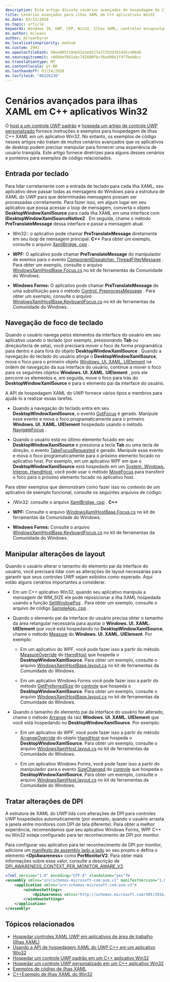```yaml
---
description: Este artigo discute cenários avançados de hospedagem da ilha XAML C++ para aplicativos Win32.
title: Cenários avançados para ilhas XAML em C++ aplicativos Win32
ms.date: 03/23/2020
ms.topic: article
keywords: Windows 10, UWP, CPP, Win32, Ilhas XAML, controles encapsulados, controles padrão
ms.author: mcleans
author: mcleanbyron
ms.localizationpriority: medium
ms.custom: 19H1
ms.openlocfilehash: 50ee005fc0de52a3e0217a71fb3d391445c486db
ms.sourcegitcommit: c660def841abc742600fbcf6ed98e1f4f7beb8cc
ms.translationtype: MT
ms.contentlocale: pt-BR
ms.lasthandoff: 03/24/2020
ms.locfileid: "80226230"
---
```

# <a name="advanced-scenarios-for-xaml-islands-in-c-win32-apps"></a>Cenários avançados para ilhas XAML em C++ aplicativos Win32

O [host a um controle UWP padrão](host-standard-control-with-xaml-islands-cpp.md) e [hospeda um artigo de controle UWP personalizado](host-custom-control-with-xaml-islands-cpp.md) fornece instruções e exemplos para hospedagem de ilhas C++ XAML em um aplicativo Win32. No entanto, os exemplos de código nesses artigos não tratam de muitos cenários avançados que os aplicativos de desktop podem precisar manipular para fornecer uma experiência de usuário tranqüila. Este artigo fornece diretrizes para alguns desses cenários e ponteiros para exemplos de código relacionados.

## <a name="keyboard-input"></a>Entrada por teclado

Para lidar corretamente com a entrada de teclado para cada ilha XAML, seu aplicativo deve passar todas as mensagens do Windows para a estrutura de XAML do UWP para que determinadas mensagens possam ser processadas corretamente. Para fazer isso, em algum lugar em seu aplicativo que possa acessar o loop de mensagem, converta o objeto **DesktopWindowXamlSource** para cada ilha XAML em uma interface com **IDesktopWindowXamlSourceNative2** . Em seguida, chame o método **PreTranslateMessage** dessa interface e passe a mensagem atual.

  * Win32:: o aplicativo pode chamar **PreTranslateMessage** diretamente em seu loop de mensagem principal. **C++** Para obter um exemplo, consulte o arquivo [XamlBridge. cpp](https://github.com/microsoft/Xaml-Islands-Samples/blob/master/Samples/Win32/SampleCppApp/XamlBridge.cpp#L16) .

  * **WPF:** O aplicativo pode chamar **PreTranslateMessage** do manipulador de eventos para o evento [ComponentDispatcher. ThreadFilterMessage](https://docs.microsoft.com/dotnet/api/system.windows.interop.componentdispatcher.threadfiltermessage) . Para obter um exemplo, consulte o arquivo [WindowsXamlHostBase.Focus.cs](https://github.com/windows-toolkit/Microsoft.Toolkit.Win32/blob/master/Microsoft.Toolkit.Wpf.UI.XamlHost/WindowsXamlHostBase.Focus.cs#L177) no kit de ferramentas da Comunidade do Windows.

  * **Windows Forms:** O aplicativo pode chamar **PreTranslateMessage** de uma substituição para o método [Control. PreprocessMessage](https://docs.microsoft.com/dotnet/api/system.windows.forms.control.preprocessmessage) . Para obter um exemplo, consulte o arquivo [WindowsXamlHostBase.KeyboardFocus.cs](https://github.com/windows-toolkit/Microsoft.Toolkit.Win32/blob/master/Microsoft.Toolkit.Forms.UI.XamlHost/WindowsXamlHostBase.KeyboardFocus.cs#L100) no kit de ferramentas da Comunidade do Windows.

## <a name="keyboard-focus-navigation"></a>Navegação de foco de teclado

Quando o usuário navega pelos elementos da interface do usuário em seu aplicativo usando o teclado (por exemplo, pressionando **Tab** ou direção/tecla de seta), você precisará mover o foco de forma programática para dentro e para fora do objeto **DesktopWindowXamlSource** . Quando a navegação do teclado do usuário atinge o **DesktopWindowXamlSource**, mova o foco para o primeiro objeto [Windows. UI. XAML. UIElement](https://docs.microsoft.com/uwp/api/windows.ui.xaml.uielement) na ordem de navegação da sua interface do usuário, continue a mover o foco para os seguintes objetos **Windows. UI. XAML. UIElement** , pois ele percorre os elementos e, em seguida, move o foco para trás do **DesktopWindowXamlSource** e para o elemento pai da interface do usuário.  

A API de hospedagem XAML do UWP fornece vários tipos e membros para ajudá-lo a realizar essas tarefas.

* Quando a navegação do teclado entra em seu **DesktopWindowXamlSource**, o evento [GotFocus](https://docs.microsoft.com/uwp/api/windows.ui.xaml.hosting.desktopwindowxamlsource.gotfocus) é gerado. Manipule esse evento e mova o foco programaticamente para o primeiro **Windows. UI. XAML. UIElement** hospedado usando o método [NavigateFocus](https://docs.microsoft.com/uwp/api/windows.ui.xaml.hosting.desktopwindowxamlsource.navigatefocus) .

* Quando o usuário está no último elemento focado em seu **DesktopWindowXamlSource** e pressiona a tecla **Tab** ou uma tecla de direção, o evento [TakeFocusRequested](https://docs.microsoft.com/uwp/api/windows.ui.xaml.hosting.desktopwindowxamlsource.takefocusrequested) é gerado. Manipule esse evento e mova o foco programaticamente para o próximo elemento focado no aplicativo host. Por exemplo, em um aplicativo WPF em que o **DesktopWindowXamlSource** está hospedado em um [System. Windows. Interop. HwndHost](https://docs.microsoft.com/dotnet/api/system.windows.interop.hwndhost), você pode usar o método [MoveFocus](https://docs.microsoft.com/dotnet/api/system.windows.frameworkelement.movefocus) para transferir o foco para o próximo elemento focado no aplicativo host.

Para obter exemplos que demonstram como fazer isso no contexto de um aplicativo de exemplo funcional, consulte os seguintes arquivos de código:

  * /Win32: consulte o arquivo [XamlBridge. cpp](https://github.com/microsoft/Xaml-Islands-Samples/blob/master/Samples/Win32/SampleCppApp/XamlBridge.cpp) .  **C++**

  * **WPF:** Consulte o arquivo [WindowsXamlHostBase.Focus.cs](https://github.com/windows-toolkit/Microsoft.Toolkit.Win32/blob/master/Microsoft.Toolkit.Wpf.UI.XamlHost/WindowsXamlHostBase.Focus.cs) no kit de ferramentas da Comunidade do Windows.  

  * **Windows Forms:** Consulte o arquivo [WindowsXamlHostBase.KeyboardFocus.cs](https://github.com/windows-toolkit/Microsoft.Toolkit.Win32/blob/master/Microsoft.Toolkit.Forms.UI.XamlHost/WindowsXamlHostBase.KeyboardFocus.cs) no kit de ferramentas da Comunidade do Windows.

## <a name="handle-layout-changes"></a>Manipular alterações de layout

Quando o usuário alterar o tamanho do elemento pai da interface do usuário, você precisará lidar com as alterações de layout necessárias para garantir que seus controles UWP sejam exibidos como esperado. Aqui estão alguns cenários importantes a considerar.

* Em um C++ aplicativo Win32, quando seu aplicativo manipula a mensagem de WM_SIZE ele pode reposicionar a ilha XAML hospedada usando a função [SetWindowPos](https://docs.microsoft.com/windows/desktop/api/winuser/nf-winuser-setwindowpos) . Para obter um exemplo, consulte o arquivo de código [SampleApp. cpp](https://github.com/microsoft/Xaml-Islands-Samples/blob/master/Samples/Win32/SampleCppApp/SampleApp.cpp#L170) .

* Quando o elemento pai da interface do usuário precisa obter o tamanho da área retangular necessária para ajustar o **Windows. UI. XAML. UIElement** que você está hospedando no **DesktopWindowXamlSource**, chame o método [Measure](https://docs.microsoft.com/uwp/api/windows.ui.xaml.uielement.measure) do **Windows. UI. XAML. UIElement**. Por exemplo:

    * Em um aplicativo do WPF, você pode fazer isso a partir do método [MeasureOverride](https://docs.microsoft.com/dotnet/api/system.windows.frameworkelement.measureoverride) do [HwndHost](https://docs.microsoft.com/dotnet/api/system.windows.interop.hwndhost) que hospeda o **DesktopWindowXamlSource**. Para obter um exemplo, consulte o arquivo [WindowsXamlHostBase.layout.cs](https://github.com/windows-toolkit/Microsoft.Toolkit.Win32/blob/master/Microsoft.Toolkit.Wpf.UI.XamlHost/WindowsXamlHostBase.Layout.cs) no kit de ferramentas da Comunidade do Windows.

    * Em um aplicativo Windows Forms você pode fazer isso a partir do método [GetPreferredSize](https://docs.microsoft.com/dotnet/api/system.windows.forms.control.getpreferredsize) do [controle](https://docs.microsoft.com/dotnet/api/system.windows.forms.control) que hospeda o **DesktopWindowXamlSource**. Para obter um exemplo, consulte o arquivo [WindowsXamlHostBase.layout.cs](https://github.com/windows-toolkit/Microsoft.Toolkit.Win32/blob/master/Microsoft.Toolkit.Forms.UI.XamlHost/WindowsXamlHostBase.Layout.cs) no kit de ferramentas da Comunidade do Windows.

* Quando o tamanho do elemento pai da interface do usuário for alterado, chame o método [Arrange](https://docs.microsoft.com/uwp/api/windows.ui.xaml.uielement.arrange) da raiz **Windows. UI. XAML. UIElement** que você está hospedando no **DesktopWindowXamlSource**. Por exemplo:

    * Em um aplicativo do WPF, você pode fazer isso a partir do método [ArrangeOverride](https://docs.microsoft.com/dotnet/api/system.windows.frameworkelement.arrangeoverride) do objeto [HwndHost](https://docs.microsoft.com/dotnet/api/system.windows.interop.hwndhost) que hospeda o **DesktopWindowXamlSource**. Para obter um exemplo, consulte o arquivo [WindowsXamlHost.layout.cs](https://github.com/windows-toolkit/Microsoft.Toolkit.Win32/blob/master/Microsoft.Toolkit.Wpf.UI.XamlHost/WindowsXamlHostBase.Layout.cs) no kit de ferramentas da Comunidade do Windows.

    * Em um aplicativo Windows Forms, você pode fazer isso a partir do manipulador para o evento [SizeChanged](https://docs.microsoft.com/dotnet/api/system.windows.forms.control.sizechanged) do [controle](https://docs.microsoft.com/dotnet/api/system.windows.forms.control) que hospeda o **DesktopWindowXamlSource**. Para obter um exemplo, consulte o arquivo [WindowsXamlHost.layout.cs](https://github.com/windows-toolkit/Microsoft.Toolkit.Win32/blob/master/Microsoft.Toolkit.Forms.UI.XamlHost/WindowsXamlHostBase.Layout.cs) no kit de ferramentas da Comunidade do Windows.

## <a name="handle-dpi-changes"></a>Tratar alterações de DPI

A estrutura de XAML do UWP lida com alterações de DPI para controles UWP hospedados automaticamente (por exemplo, quando o usuário arrasta a janela entre monitores com DPI de tela diferente). Para obter a melhor experiência, recomendamos que seu aplicativo Windows Forms, WPF C++ ou Win32 esteja configurado para ter reconhecimento de DPI por monitor.

Para configurar seu aplicativo para ter reconhecimento de DPI por monitor, adicione um [manifesto de assembly lado a lado](https://docs.microsoft.com/windows/desktop/SbsCs/application-manifests) ao seu projeto e defina o elemento **\<DpiAwareness\>** como **PerMonitorV2**. Para obter mais informações sobre esse valor, consulte a descrição de [DPI_AWARENESS_CONTEXT_PER_MONITOR_AWARE_V2](https://docs.microsoft.com/windows/desktop/hidpi/dpi-awareness-context).

```xml
<?xml version="1.0" encoding="UTF-8" standalone="yes"?>
<assembly xmlns="urn:schemas-microsoft-com:asm.v1" manifestVersion="1.0">
    <application xmlns="urn:schemas-microsoft-com:asm.v3">
        <windowsSettings>
            <dpiAwareness xmlns="http://schemas.microsoft.com/SMI/2016/WindowsSettings">PerMonitorV2</dpiAwareness>
        </windowsSettings>
    </application>
</assembly>
```

## <a name="related-topics"></a>Tópicos relacionados

* [Hospedar controles XAML UWP em aplicativos de área de trabalho (Ilhas XAML)](xaml-islands.md)
* [Usando a API de hospedagem XAML do UWP C++ em um aplicativo Win32](using-the-xaml-hosting-api.md)
* [Hospedar um controle UWP padrão em um C++ aplicativo Win32](host-standard-control-with-xaml-islands-cpp.md)
* [Hospedar um controle UWP personalizado em um C++ aplicativo Win32](host-custom-control-with-xaml-islands-cpp.md)
* [Exemplos de código de ilhas XAML](https://github.com/microsoft/Xaml-Islands-Samples)
* [C++Exemplo de ilhas XAML do Win32](https://github.com/microsoft/Xaml-Islands-Samples/tree/master/Samples/Win32/SampleCppApp)
